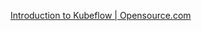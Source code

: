 [Introduction to Kubeflow | Opensource.com](https://opensource.com/article/18/12/introduction-kubeflow)
